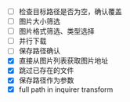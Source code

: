 - [ ] 检查目标路径是否为空，确认覆盖
- [ ] 图片大小筛选
- [ ] 图片格式筛选、类型选择
- [ ] 并行下载
- [ ] 保存路径确认
- [x] 直接从图片列表获取图片地址
- [x] 跳过已存在的文件
- [x] 保存路径作为参数
- [x] full path in inquirer transform
